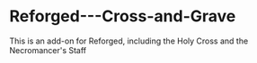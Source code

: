 # Reforged---Cross-and-Grave
This is an add-on for Reforged, including the Holy Cross and the Necromancer's Staff
